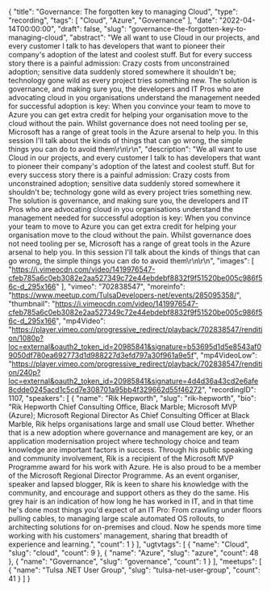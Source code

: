 {
  "title": "Governance: The forgotten key to managing Cloud",
  "type": "recording",
  "tags": [
    "Cloud",
    "Azure",
    "Governance"
  ],
  "date": "2022-04-14T00:00:00",
  "draft": false,
  "slug": "governance-the-forgotten-key-to-managing-cloud",
  "abstract": "We all want to use Cloud in our projects, and every customer I talk to has developers that want to pioneer their company's adoption of the latest and coolest stuff. But for every success story there is a painful admission: Crazy costs from unconstrained adoption; sensitive data suddenly stored somewhere it shouldn't be; technology gone wild as every project tries something new. The solution is governance, and making sure you, the developers and IT Pros who are advocating cloud in you organisations understand the management needed for successful adoption is key: When you convince your team to move to Azure you can get extra credit for helping your organisation move to the cloud without the pain. Whilst governance does not need tooling per se, Microsoft has a range of great tools in the Azure arsenal to help you. In this session I'll talk about the kinds of things that can go wrong, the simple things you can do to avoid them\r\n\r\n",
  "description": "We all want to use Cloud in our projects, and every customer I talk to has developers that want to pioneer their company's adoption of the latest and coolest stuff. But for every success story there is a painful admission: Crazy costs from unconstrained adoption; sensitive data suddenly stored somewhere it shouldn't be; technology gone wild as every project tries something new. The solution is governance, and making sure you, the developers and IT Pros who are advocating cloud in you organisations understand the management needed for successful adoption is key: When you convince your team to move to Azure you can get extra credit for helping your organisation move to the cloud without the pain. Whilst governance does not need tooling per se, Microsoft has a range of great tools in the Azure arsenal to help you. In this session I'll talk about the kinds of things that can go wrong, the simple things you can do to avoid them\r\n\r\n",
  "images": [
    "https://i.vimeocdn.com/video/1419976547-cfeb785a6c0eb3082e2aa527349c72e44ebdebf8832f9f51520be005c986f56c-d_295x166"
  ],
  "vimeo": "702838547",
  "moreinfo": "https://www.meetup.com/TulsaDevelopers-net/events/285095358/",
  "thumbnail": "https://i.vimeocdn.com/video/1419976547-cfeb785a6c0eb3082e2aa527349c72e44ebdebf8832f9f51520be005c986f56c-d_295x166",
  "mp4Video": "https://player.vimeo.com/progressive_redirect/playback/702838547/rendition/1080p?loc=external&oauth2_token_id=20985841&signature=b53695d1d5e8543af09050df780ea692773d1d988227d3efd797a30f961a9e5f",
  "mp4VideoLow": "https://player.vimeo.com/progressive_redirect/playback/702838547/rendition/240p?loc=external&oauth2_token_id=20985841&signature=4d4d36a43cd2e6afe8cdde0245acd1c5cd7e308701a95bb4f329662d55f46272",
  "recordingID": 1107,
  "speakers": [
    {
      "name": "Rik Hepworth",
      "slug": "rik-hepworth",
      "bio": "Rik Hepworth Chief Consulting Office, Black Marble; Microsoft MVP (Azure); Microsoft Regional Director As Chief Consulting Officer at Black Marble, Rik helps organisations large and small use Cloud better. Whether that is a new adoption where governance and management are key, or an application modernisation project where technology choice and team knowledge are important factors in success. Through his public speaking and community involvement, Rik is a recipient of the Microsoft MVP Programme award for his work with Azure. He is also proud to be a member of the Microsoft Regional Director Programme. As an event organiser, speaker and lapsed blogger, Rik is keen to share his knowledge with the community, and encourage and support others as they do the same. His grey hair is an indication of how long he has worked in IT, and in that time he's done most things you'd expect of an IT Pro: From crawling under floors pulling cables, to managing large scale automated OS rollouts, to architecting solutions for on-premises and cloud. Now he spends more time working with his customers' management, sharing that breadth of experience and learning.",
      "count": 1
    }
  ],
  "ugtvtags": [
    {
      "name": "Cloud",
      "slug": "cloud",
      "count": 9
    },
    {
      "name": "Azure",
      "slug": "azure",
      "count": 48
    },
    {
      "name": "Governance",
      "slug": "governance",
      "count": 1
    }
  ],
  "meetups": [
    {
      "name": "Tulsa .NET User Group",
      "slug": "tulsa-net-user-group",
      "count": 41
    }
  ]
}